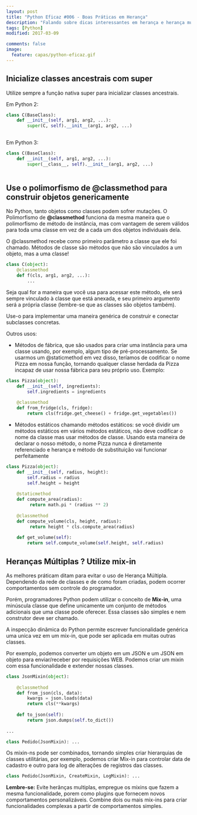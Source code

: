 ```yaml
---
layout: post
title: "Python Eficaz #006 - Boas Práticas em Herança"
description: "Falando sobre dicas interessantes em herança e herança múltipla no python."
tags: [Python]
modified: 2017-03-09

comments: false
image:
  feature: capas/python-eficaz.gif
---
```



## Inicialize classes ancestrais com super

Utilize sempre a função nativa super para inicializar classes ancestrais.

Em Python 2:
```python
class C(BaseClass):
    def __init__(self, arg1, arg2, ...):
        super(C, self).__init__(arg1, arg2, ...)
        
```

Em Python 3:
```python
class C(BaseClass):
    def __init__(self, arg1, arg2, ...):
        super(__class__, self).__init__(arg1, arg2, ...)
        
```

## Use o polimorfismo de @classmethod para construir objetos genericamente

No Python, tanto objetos como classes podem sofrer mutações. O Polimorfismo de __@classmethod__ funciona da mesma maneira que o polimorfismo de método de instãncia, mas com vantagem de serem válidos para toda uma classe em vez de a cada um dos objetos individuais dela. 

O @classmethod recebe como primeiro parâmetro a classe que ele foi chamado. Métodos de classe são métodos que não são vinculados a um objeto, mas a uma classe! 
```python
class C(object):
    @classmethod
    def f(cls, arg1, arg2, ...):
        ...
```

Seja qual for a maneira que você usa para acessar este método, ele será sempre vinculado à classe que está anexada, e seu primeiro argumento será a própria classe (lembre-se que as classes são objetos também).

Use-o para implementar uma maneira genérica de construir e conectar subclasses concretas.

Outros usos:
- Métodos de fábrica, que são usados para criar uma instância para uma classe usando, por exemplo, algum tipo de pré-processamento. Se usarmos um @staticmethod em vez disso, teríamos de codificar o nome Pizza em nossa função, tornando qualquer classe herdada da Pizza incapaz de usar nossa fábrica para seu próprio uso. Exemplo:
```python
class Pizza(object):
    def __init__(self, ingredients):
        self.ingredients = ingredients
 
    @classmethod
    def from_fridge(cls, fridge):
        return cls(fridge.get_cheese() + fridge.get_vegetables())
```
- Métodos estáticos chamando métodos estáticos: se você dividir um métodos estáticos em vários métodos estáticos, não deve codificar o nome da classe mas usar métodos de classe. Usando esta maneira de declarar o nosso método, o nome Pizza nunca é diretamente referenciado e herança e método de substituição vai funcionar perfeitamente
```python
class Pizza(object):
    def __init__(self, radius, height):
        self.radius = radius
        self.height = height
 
    @staticmethod
    def compute_area(radius):
         return math.pi * (radius ** 2)
 
    @classmethod
    def compute_volume(cls, height, radius):
         return height * cls.compute_area(radius)
 
    def get_volume(self):
        return self.compute_volume(self.height, self.radius)
```

## Heranças Múltiplas ? Utilize mix-in

As melhores práticam ditam para evitar o uso de Herança Múltipla. Dependendo da rede de classes e de como foram criadas, podem ocorrer comportamentos sem controle do programador.

Porém, programadores Python podem utilizar o conceito de __Mix-in__, uma minúscula classe que define unicamente um conjunto de métodos adicionais que uma classe pode oferecer. Essa classes são simples e nem construtor deve ser chamado.

A inspecção dinãmica do Python permite escrever funcionalidade genérica uma unica vez em um mix-in, que pode ser aplicada em muitas outras classes.

Por exemplo, podemos converter um objeto em um JSON e um JSON em objeto para enviar/receber por requisições WEB. Podemos criar um mixin com essa funcionalidade e extender nossas classes.

```python
class JsonMixin(object):
     
    @classmethod
    def from_json(cls, data):
        kwargs = json.loads(data)
        return cls(**kwargs)
        
    def to_json(self):
        return json.dumps(self.to_dict())
        
...

class Pedido(JsonMixin): ...
```

Os mixin-ns pode ser combinados, tornando simples criar hierarquias de classes utilitárias, por exemplo, podemos criar Mix-in para controlar data de cadastro e outro para log de alterações de registros das classes.

```python
class Pedido(JsonMixin, CreateMixin, LogMixin): ...
```

__Lembre-se:__ Evite herânças multiplas, empregue os mixins que fazem a mesma funcionalidade, porem como plugins que fornecem novos comportamentos personalizáveis. Combine dois ou mais mix-ins para criar funcionalidades complexas a partir de comportamentos simples.
